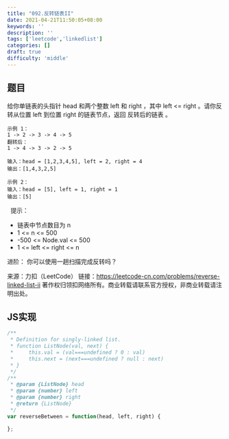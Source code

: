 ```yaml
---
title: "092.反转链表II"
date: 2021-04-21T11:50:05+08:00
keywords: ''
description: ''
tags: ['leetcode','linkedlist']
categories: []
draft: true
difficulty: 'middle'
---
```


## 题目

给你单链表的头指针 head 和两个整数 left 和 right ，其中 left <= right 。请你反转从位置 left 到位置 right 的链表节点，返回 反转后的链表 。
 
```
示例 1：
1 -> 2 -> 3 -> 4 -> 5
翻转后：
1 -> 4 -> 3 -> 2 -> 5

输入：head = [1,2,3,4,5], left = 2, right = 4
输出：[1,4,3,2,5]

示例 2：
输入：head = [5], left = 1, right = 1
输出：[5]
```
 
提示：

- 链表中节点数目为 n
- 1 <= n <= 500
- -500 <= Node.val <= 500
- 1 <= left <= right <= n
 

进阶： 你可以使用一趟扫描完成反转吗？

来源：力扣（LeetCode）
链接：https://leetcode-cn.com/problems/reverse-linked-list-ii
著作权归领扣网络所有。商业转载请联系官方授权，非商业转载请注明出处。


## JS实现

```javascript
/**
 * Definition for singly-linked list.
 * function ListNode(val, next) {
 *     this.val = (val===undefined ? 0 : val)
 *     this.next = (next===undefined ? null : next)
 * }
 */
/**
 * @param {ListNode} head
 * @param {number} left
 * @param {number} right
 * @return {ListNode}
 */
var reverseBetween = function(head, left, right) {

};
```
